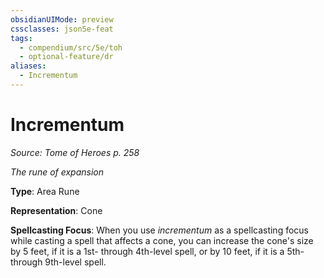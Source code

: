 ```yaml
---
obsidianUIMode: preview
cssclasses: json5e-feat
tags:
  - compendium/src/5e/toh
  - optional-feature/dr
aliases:
  - Incrementum
---
```

# Incrementum
*Source: Tome of Heroes p. 258*  

*The rune of expansion*

**Type**: Area Rune

**Representation**: Cone

**Spellcasting Focus**: When you use *incrementum* as a spellcasting focus while casting a spell that affects a cone, you can increase the cone's size by 5 feet, if it is a 1st- through 4th-level spell, or by 10 feet, if it is a 5th- through 9th-level spell.